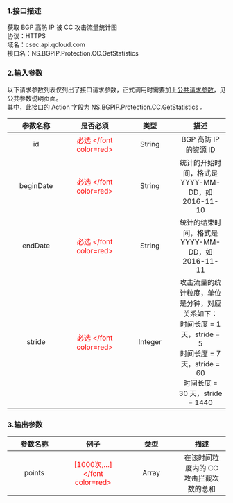 <style rel="stylesheet">
table th:nth-of-type(1){
width:200px;
}</style>
<style rel="stylesheet">
table th:nth-of-type(2){
width:200px;
}</style>
<style rel="stylesheet">
table th:nth-of-type(3){
width:200px;
}</style>
<style rel="stylesheet">
table th:nth-of-type(4){
width:200px;
}</style>
<style rel="stylesheet">
table tr:hover {
background: #efefef; 
</style>
### 1.接口描述
获取 BGP 高防 IP 被 CC 攻击流量统计图
<br> 协议：HTTPS
<br> 域名：csec.api.qcloud.com
<br> 接口名：NS.BGPIP.Protection.CC.GetStatistics  

### 2.输入参数
以下请求参数列表仅列出了接口请求参数，正式调用时需要加上[公共请求参数](/document/product/295/7279)，见公共参数说明页面。
<br> 其中，此接口的 Action 字段为 NS.BGPIP.Protection.CC.GetStatistics  。

| 参数名称 | 是否必须 | 类型 | 描述 |
|:---------:|:---------:|:---------:|:---------:|
| id | <font color=red> 必选 </font color=red> | String | BGP 高防 IP 的资源 ID |
| beginDate|<font color=red> 必选 </font color=red>| String | 统计的开始时间，格式是 YYYY-MM-DD，如 2016-11-10 |
| endDate|<font color=red> 必选 </font color=red>| String | 统计的结束时间，格式是 YYYY-MM-DD，如 2016-11-11 |
| stride|<font color=red> 必选 </font color=red>| Integer | 攻击流量的统计粒度，单位是分钟，对应关系如下：<br>时间长度 = 1 天，stride = 5<br>时间长度 = 7 天，stride = 60<br>时间长度 = 30 天，stride = 1440 |

### 3.输出参数
| 参数名称 | 例子| 类型 | 描述 |
|:---------:|:---------:|:---------:|:---------:|
|points| <font color=red> [1000次,…] </font color=red> |Array | 在该时间粒度内的 CC 攻击拦截次数的总和 |
